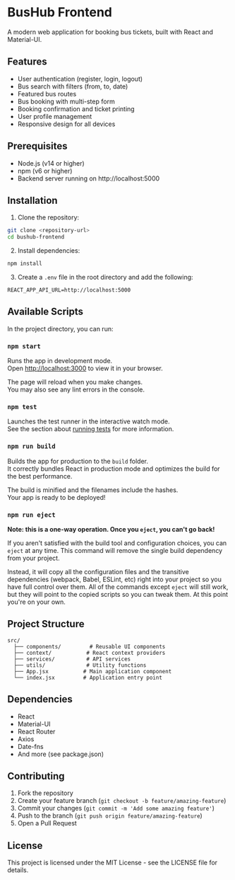 # BusHub Frontend

A modern web application for booking bus tickets, built with React and Material-UI.

## Features

- User authentication (register, login, logout)
- Bus search with filters (from, to, date)
- Featured bus routes
- Bus booking with multi-step form
- Booking confirmation and ticket printing
- User profile management
- Responsive design for all devices

## Prerequisites

- Node.js (v14 or higher)
- npm (v6 or higher)
- Backend server running on http://localhost:5000

## Installation

1. Clone the repository:
```bash
git clone <repository-url>
cd bushub-frontend
```

2. Install dependencies:
```bash
npm install
```

3. Create a `.env` file in the root directory and add the following:
```
REACT_APP_API_URL=http://localhost:5000
```

## Available Scripts

In the project directory, you can run:

### `npm start`

Runs the app in development mode.\
Open [http://localhost:3000](http://localhost:3000) to view it in your browser.

The page will reload when you make changes.\
You may also see any lint errors in the console.

### `npm test`

Launches the test runner in the interactive watch mode.\
See the section about [running tests](https://facebook.github.io/create-react-app/docs/running-tests) for more information.

### `npm run build`

Builds the app for production to the `build` folder.\
It correctly bundles React in production mode and optimizes the build for the best performance.

The build is minified and the filenames include the hashes.\
Your app is ready to be deployed!

### `npm run eject`

**Note: this is a one-way operation. Once you `eject`, you can't go back!**

If you aren't satisfied with the build tool and configuration choices, you can `eject` at any time. This command will remove the single build dependency from your project.

Instead, it will copy all the configuration files and the transitive dependencies (webpack, Babel, ESLint, etc) right into your project so you have full control over them. All of the commands except `eject` will still work, but they will point to the copied scripts so you can tweak them. At this point you're on your own.

## Project Structure

```
src/
  ├── components/         # Reusable UI components
  ├── context/           # React context providers
  ├── services/          # API services
  ├── utils/             # Utility functions
  ├── App.jsx           # Main application component
  └── index.jsx         # Application entry point
```

## Dependencies

- React
- Material-UI
- React Router
- Axios
- Date-fns
- And more (see package.json)

## Contributing

1. Fork the repository
2. Create your feature branch (`git checkout -b feature/amazing-feature`)
3. Commit your changes (`git commit -m 'Add some amazing feature'`)
4. Push to the branch (`git push origin feature/amazing-feature`)
5. Open a Pull Request

## License

This project is licensed under the MIT License - see the LICENSE file for details.
